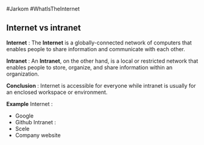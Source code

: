 #Jarkom #WhatIsTheInternet
## Internet vs intranet
**Internet** : The **Internet** is a globally-connected network of computers that enables people to share information and communicate with each other. 

**Intranet** : An **Intranet**, on the other hand, is a local or restricted network that enables people to store, organize, and share information within an organization. 

**Conclusion** : Internet is accessible for everyone while intranet is usually for an enclosed workspace or environment.

**Example**
Internet : 
- Google
- Github
Intranet :
- Scele
- Company website
